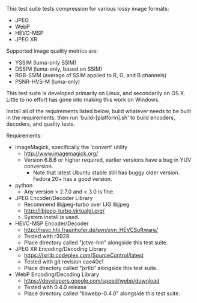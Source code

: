 This test suite tests compression for various lossy image formats:

* JPEG
* WebP
* HEVC-MSP
* JPEG XR

Supported image quality metrics are:

* YSSIM (luma-only SSIM)
* DSSIM (luma-only, based on SSIM)
* RGB-SSIM (average of SSIM applied to R, G, and B channels)
* PSNR-HVS-M (luma-only)

This test suite is developed primarily on Linux, and secondarily on OS X. Little to no effort has gone into making this work on Windows.

Install all of the requirements listed below, build whatever needs to be built in the requirements, then run 'build-[platform].sh' to build encoders, decoders, and quality tests.

Requirements:

* ImageMagick, specifically the 'convert' utility
  * http://www.imagemagick.org/
  * Version 6.8.6 or higher required, earlier versions have a bug in YUV conversion.
    * Note that latest Ubuntu stable still has buggy older version. Fedora 20+ has a good version.
* python
  * Any version > 2.7.0 and < 3.0 is fine.
* JPEG Encoder/Decoder Library
  * Recommend libjpeg-turbo over IJG libjpeg
  * http://libjpeg-turbo.virtualgl.org/
  * System install is used.
* HEVC-MSP Encoder/Decoder
  * http://hevc.hhi.fraunhofer.de/svn/svn_HEVCSoftware/
  * Tested with r3928
  * Place directory called "jctvc-hm" alongside this test suite.
* JPEG XR Encoding/Decoding Library
  * https://jxrlib.codeplex.com/SourceControl/latest
  * Tested with git revision cae40c1
  * Place directory called "jxrlib" alongside this test suite.
* WebP Encoding/Decoding Library
  * https://developers.google.com/speed/webp/download
  * Tested with 0.4.0 release
  * Place directory called "libwebp-0.4.0" alongside this test suite.
